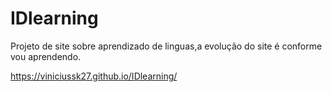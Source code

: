 # IDlearning
Projeto de site sobre aprendizado de linguas,a evolução do site é conforme vou aprendendo.

https://viniciussk27.github.io/IDlearning/
